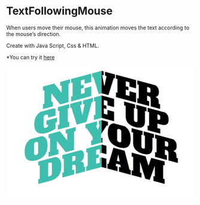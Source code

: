 # TextFollowingMouse
When users move their mouse, this animation moves the text according to the mouse’s direction.

Create with Java Script, Css & HTML.

*You can try it [here](https://sh-anna.github.io/TextFollowingMouse/)

![](https://github.com/sh-anna/TextFollowingMouse/blob/main/Capture.JPG)

